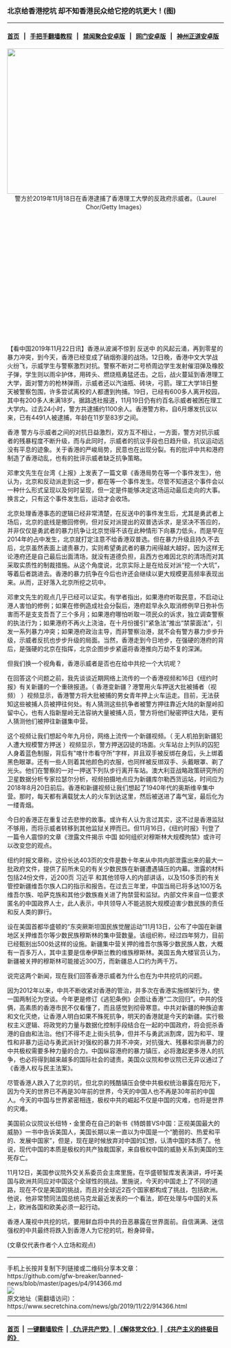 ### 北京给香港挖坑 却不知香港民众给它挖的坑更大！(图)
------------------------

#### [首页](https://github.com/gfw-breaker/banned-news/blob/master/README.md) &nbsp;&nbsp;|&nbsp;&nbsp; [手把手翻墙教程](https://github.com/gfw-breaker/guides/wiki) &nbsp;&nbsp;|&nbsp;&nbsp; [禁闻聚合安卓版](https://github.com/gfw-breaker/bn-android) &nbsp;&nbsp;|&nbsp;&nbsp; [网门安卓版](https://github.com/oGate2/oGate) &nbsp;&nbsp;|&nbsp;&nbsp; [神州正道安卓版](https://github.com/SzzdOgate/update) 



<div class="article_right" style="fone-color:#000">
 <p style="text-align: center;">
  <img alt="" src="http://img2.secretchina.com/pic/2019/11-19/p2565371a708248612-ss.jpg" style="height:337px; width:600px"/>
  <br>
   警方於2019年11月18日在香港逮捕了香港理工大學的反政府示威者。（Laurel Chor/Getty Images）
   <span id="hideid" name="hideid" style="color:red;display:none;">
    <span href="https://www.secretchina.com">
    </span>
   </span>
  </br>
 </p>
 <div id="txt-mid1-t21-2017">
  <ins class="adsbygoogle" data-ad-client="ca-pub-1276641434651360" data-ad-slot="2451032099" style="display:inline-block;width:336px;height:280px">
  </ins>
  <div id="SC-22xxx">
  </div>
 </div>
 <p>
  【看中国2019年11月22日讯】香港从波澜不惊到
  <span href="https://www.secretchina.com/news/gb/tag/反送中" target="_blank">
   反送中
  </span>
  的风起云涌，再到零星的暴力冲突，到今天，香港已经变成了硝烟弥漫的战场。12日晚，香港中文大学战火纷飞，示威学生与警察激烈对抗。警察不断对二号桥周边学生发射催泪弹及橡胶子弹，学生则以雨伞护体，用砖头、燃烧瓶勇猛还击。之后，战火蔓延到香港理工大学，面对警方的枪林弹雨，示威者还以汽油瓶、砖块，弓箭。理工大学18日整天被警察包围，许多尝试离校的人都遭到拘捕。19日，已经有600多人离开校园，其中有200多人未满18岁。据路透社报道，11月19日仍有约百名示威者被困在理工大学内。过去24小时，警方共逮捕约1100余人。香港警方称，自6月爆发抗议以来，已有4491人被逮捕，年龄在11岁至83岁之间。
  <span id="hideid" name="hideid" style="color:red;display:none;">
   <span href="https://www.secretchina.com">
   </span>
  </span>
 </p>
 <p>
  <span href="https://www.secretchina.com/news/gb/tag/香港" target="_blank">
   香港
  </span>
  警方与示威者之间的对抗日益激烈，双方互不相让，一方面，警方对抗示威者的残暴程度不断升级，而与此同时，示威者的抗议手段也日趋升级，抗议运动远没有平息的迹象。关于香港的严峻局势，民意也在出现分裂。有的批评中共和港府制造了香港动乱，也有的批评示威者缺乏抗争策略。
 </p>
 <p>
  邓聿文先生在台湾《上报》上发表了一篇文章《香港局势在等一个事件发生》，他认为，北京和反动派走到这一步，都在等一个事件发生。尽管不知道这个事件会以一种什么形式呈现以及何时呈现，但一定是件能够决定这场运动最后走向的大事。换言之，只有这个事件发生后，运动才会收场。
 </p>
 <p>
  北京处理香港事态的逻辑已经非常清楚，在反送中的事件发生后，尤其是勇武者上场后，北京的底线是撤回修例，但对反对派提出的双普选诉求，是坚决不答应的，并非仅仅是勇武者的暴力抗争让北京觉得不该在此种情形下向暴力低头，而是早在2014年的占中发生，北京就打定注意不给香港双普选。但在暴力升级且持久不去后，北京虽然表面上谴责暴力，实则希望勇武者的暴力闹得越大越好。因为这样无论港府还是自己最后出面清场，就没有道德负担，且西方也难因北京的清场而对其采取实质性的制裁措施。从这个角度说，北京实际上是在给反对派“挖一个大坑”，等着后者跳进去。香港的暴力抗争在今后也许还会继续以更大规模更高频率表现出来。从而，正好落入北京所挖之坑中。
 </p>
 <p>
  邓聿文先生的观点几乎已经可以证实。有学者指出，如果港府听取民意，不启动让港人害怕的修例；如果在修例造成社会分裂后，港府趁早永久取消修例早日弥补伤害而不是支支吾吾了三个多月；如果港府哪怕听取一项民众的诉求，独立调查警察的执法行为；如果港府不再火上浇油，在十月份援引“紧急法”推出“禁蒙面法”，引发一系列暴力冲突；如果港府政治主导，而非警察治港，就不会有警方暴力步步升级，示威者反抗也步步升级的局面。当然，香港走到今日地步，在强硬的港府的背后，是强硬的北京在指挥，北京企图步步紧逼将香港推向万劫不复的深渊。
 </p>
 <p>
  但我们换一个视角看，香港示威者是否也在给中共挖一个大坑呢？
 </p>
 <p>
  在回答这个问题之前，我先谈谈近期网络上流传的一个香港视频和16日《纽约时报》有关新疆的一个重磅报道。（
  <span href="http://kzg.io/b53pn0">
   香港变新疆？港警用火车押送大批被捕者（视频）
  </span>
  ）视频显示，香港警方将大批被捕的男女青年押上火车运走。目前，无法获知这些被捕人员被押往何处。有人猜测这些抗争者被警方押往靠近大陆的新屋岭扣留中心，也有人指新屋岭无法容纳大量被捕人员，警方将他们秘密押往大陆，更有人猜测他们被押往新疆集中营。
 </p>
 <p>
  这个视频让我们想起今年九月份，网络上流传一个新疆视频。（
  <span href="http://kzg.io/gb3oGE">
   无人机拍到新疆犯人遭大规模警方押送
  </span>
  ）视频显示，警方押送囚徒的场面。火车站台上列队的囚犯人身着蓝色制服，背后有"喀什市看守所"字样，并且双手被反绑在身后，头上绑着黑色眼罩。还有一些人则着其他颜色的衣服，也同样被反绑双手、头戴眼罩、剃了光头。他们在警察的一对一押送下列队步行离开车站。澳大利亚战略政策研究所的卫星数据分析专家拉瑟尔分析，视频拍摄地点应为新疆库尔勒西货运站，时间应为2018年8月20日前后。香港和新疆视频让我们想起了1940年代的奥斯维辛集中营。那时，每天都有满载犹太人的火车到达这里，然后被送进了毒气室，最后化为一缕青烟。
 </p>
 <p>
  今日的香港正在重复过去悲惨的故事。或许有人认为言过其实，这不过是香港监狱不够用，而将示威者转移到其他监狱关押而已。但11月16日，《纽约时报》刊登了一篇令人震惊的文章《泄露文件揭示
  <span href="https://www.secretchina.com" target="_blank">
   中国
  </span>
  如何组织对穆斯林大规模拘禁》或许可以改变您的观点。
 </p>
 <p>
  纽约时报文章称，这份长达403页的文件是数十年来从中共内部泄露出来的最大一批政府文件，提供了前所未见的有关少数民族在新疆遭遇镇压的内幕。泄露的材料包括24份文件，近200页
  <span href="https://www.secretchina.com/news/gb/tag/习近平" target="_blank">
   习近平
  </span>
  和其他领导人的内部讲话，以及150多页的有关管控新疆维吾尔族人口的指示和报告。在过去三年里，中国当局已将多达100万名维吾尔族、哈萨克族和其他少数族裔关进了拘禁营和监狱。内部文件来自一位要求匿名的中国政界人士，此人表示，中共领导人不能逃脱大规模迫害少数民族的责任和反人类的罪行。
 </p>
 <p>
  设在美国首都华盛顿的“东突厥斯坦国民族觉醒运动”11月13日，公布了中国在新疆地区关押维吾尔等少数民族穆斯林的集中营数量。该组织称，经过四年努力，目前已经甄别出500处这样的设施。新疆集中营关押的维吾尔族等少数民族人数，大概有一百多万人，其中主要是信奉伊斯兰教的维族穆斯林。美国五角大楼官员认为，新疆被关押的穆斯林可能接近300万，而新疆总人口约为两千万。
 </p>
 <p>
  说完这两个新闻，现在我们回答香港示威者为什么也在为中共挖坑的问题。
 </p>
 <p>
  因为2012年以来，中共不断收紧对香港的管治，并多次在香港实施绑架行为，使一国两制沦为空谈。今年更是修订《逃犯条例》企图让香港“二次回归”。中共的伎俩，高素质的香港市民不仅看懂了，而且感觉到彻骨寒意。中共对新疆的种族迫害和文化灭绝，让香港人明白如果不殊死抗争，明天的香港就是今天的新疆。实行极权主义逻辑、将政党的力量与数据化控制手段结合在一起的中国政府，将会扼杀香港的自由和法治。他们不得不走上街头抗争，但并不与勇武派割席，因为和平、理性和非暴力运动与勇武派针对强权的暴力并不冲突，对抗强大、残暴和崇尚暴力的中共极权需要多种力量的合力。中国纵容港府的暴力镇压，必将激起更多港人的抗争，也必将得到越来越多的国际社会的谴责。美国众议院和参议院已无异议通过了《香港人权与民主法案》。
 </p>
 <p>
  尽管香港人跌入了北京的坑，但北京的残酷镇压会使中共极权统治暴露在阳光下，因为今天的世界已不再是30年前的世界，今天的中国人也不再是30年前的中国人。今天的中国与世界紧密相连，极权中共的崛起不仅是中国的灾难，也将是世界的灾难。
 </p>
 <p>
  美国前众议院议长纽特・金里奇在自己的新书《特朗普VS中国：正视美国最大的威胁》一书中告诉美国人，美国长期以来一直以为中国是一个“脆弱的、热爱和平的、发展中国家”，但是，现在是时候放弃对中国的幻想，认清中国的本质了。他说，现代中国的本质是极权的共产独裁国家，来自极权中国的威胁关系到美国的生死存亡。
 </p>
 <p>
  11月12日，美国参议院外交关系委员会主席里施，在华盛顿智库发表演讲，呼吁美国与欧洲共同应对中国这个全球性的挑战。里施说，今天的中国走上了不同的道路，现在不仅是美国的挑战，而且对全球近2百个国家都构成了挑战，包括欧洲。他说，他非常赞同法国总统马克龙最近发表的一个看法，即在处理与中国的关系上，欧洲各国和欧美必须一起行动。
 </p>
 <p>
  香港人蔑视中共挖的坑，要用鲜血将中共的丑恶暴露在世界面前。自信满满、迷信强权的中共最终将跌入到香港人为它挖的坑，粉身碎骨。
 </p>
 (文章仅代表作者个人立场和观点)
 <center>
  <div>
   <div id="txt-mid2-t22-2017" style="display: block;  max-height: 351px;  overflow: hidden;">
    <div id="SC-21xxx">
    </div>
    <ins class="adsbygoogle" data-ad-client="ca-pub-1276641434651360" data-ad-format="auto" data-ad-slot="4301710469" data-full-width-responsive="true" style="display:block">
    </ins>
   </div>
  </div>
 </center>
 <div style="padding-top:5px;">
 </div>
</div>

<hr/>
手机上长按并复制下列链接或二维码分享本文章：<br/>
https://github.com/gfw-breaker/banned-news/blob/master/pages/p4/914366.md <br/>
<a href='https://github.com/gfw-breaker/banned-news/blob/master/pages/p4/914366.md'><img src='https://github.com/gfw-breaker/banned-news/blob/master/pages/p4/914366.md.png'/></a> <br/>
原文地址（需翻墙访问）：https://www.secretchina.com/news/gb/2019/11/22/914366.html


------------------------
#### [首页](https://github.com/gfw-breaker/banned-news/blob/master/README.md) &nbsp;|&nbsp; [一键翻墙软件](https://github.com/gfw-breaker/nogfw/blob/master/README.md) &nbsp;| [《九评共产党》](https://github.com/gfw-breaker/9ping.md/blob/master/README.md#九评之一评共产党是什么) | [《解体党文化》](https://github.com/gfw-breaker/jtdwh.md/blob/master/README.md) | [《共产主义的终极目的》](https://github.com/gfw-breaker/gczydzjmd.md/blob/master/README.md)


<img src='http://gfw-breaker.win/banned-news/pages/p4/914366.md' width='0px' height='0px'/>